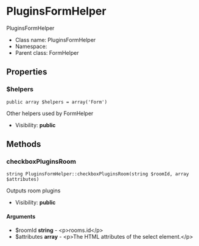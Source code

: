 PluginsFormHelper
===============

PluginsFormHelper




* Class name: PluginsFormHelper
* Namespace: 
* Parent class: FormHelper





Properties
----------


### $helpers

    public array $helpers = array('Form')

Other helpers used by FormHelper



* Visibility: **public**


Methods
-------


### checkboxPluginsRoom

    string PluginsFormHelper::checkboxPluginsRoom(string $roomId, array $attributes)

Outputs room plugins



* Visibility: **public**


#### Arguments
* $roomId **string** - &lt;p&gt;rooms.id&lt;/p&gt;
* $attributes **array** - &lt;p&gt;The HTML attributes of the select element.&lt;/p&gt;


